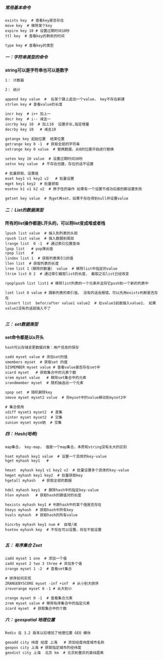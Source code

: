 ##### 常用基本命令

```shell
exists key  # 查看key是否存在
move key  # 移除某个key
expire key 10 # 设置过期时间10秒
ttl key  # 查看key的剩余的时间

type key # 查看key的类型
```



##### 一：字符串类型的命令

**string可以是字符串也可以是数字**

`1： 计数器`

`2： 统计`

```shell
append key value  #  在某个键上追加一个value， key不存在新建
strlen key # 查看value的长度

incr key  # i++ 加上一
decr key  # i-- 减去一
incrby key 10  # 加上10  设置步长,指定增量
decrby key 10   # 减去10

getange key 起始位置  结束位置
getrange key 0 -1  # 获取全部的字符串
setrange key 0 value  # 替换数据，从0的位置开始进行替换

setex key 10 value  # 设置过期时间30秒
setnx key value  # 不存在创建，存在的话不设置

# 批量获取、设置值
mset key1 v1 key2 v2   # 批量设置
mget key1 key2  # 批量获取
msetnx k1 v1 k2 v2  # 原子性的操作 如果有一个设置不成功后面的都设置失败

getset key value  # 先get再set，如果不存在得到null并设置value

```



##### 二： List的数据类型

**所有的list操作都是L开头的，可以将list变成堆或者栈**

```shell
lpush list value  # 插入到列表的头部
rpush list value  # 插入数据到尾部
lrange list  0 -1  # 通过索引位置查询
lpop list   # pop弹出值
rpop list   #
lindex list 1  # 获取列表索引1的值
llen list  # 获取列表的长度
lrem list 1（移除的数量） value  # 移除list中指定的value
ltrim list 0 2  # 通过索引截取list的长度， 截取之后list已经改变

rpoplpush list list1 # 移除list列表的一个元素并且将它push到一个新的列表中

lset list 0 value # 跟新列表的索引值， 没有的话会报错，可以先用exists判断是否存在
linsert list  befor/after value1 value2  # 在value1前面插入value2， 如果value1没有的话就插入不了


```



##### 三： set数据类型

**set命令都是以s开头**

``hash可以存储变更数据对象：用户信息的保存``

```shell
sadd myset value # 添加set的值
smembers myset  # 获取set 的值
SISMEMBER myset value # 查看value是否存在set中
scard myset   # 获取集合中的元素个数
srem myset value   # 移除set集合中的元素
srandmember myset  # 随机抽选出一个元素

spop set  # 随机删除key
smove myset myset2 value  # 将myset中的value移动到myset2中

# 集合使用
sdiff myset1 myset2  # 差集
sinter myset myset2  # 交集
sunion myset myse她  # 交集

```



##### 四： Hash(哈希)

`map集合， key-map， 值是一个map集合，本质和string没有太大的区别`

```shell
hset myhash key1 value  # 设置一个具体的key-value
hget myhash key1   # 

hmset  myhash key1 v1 key2 v2  # 批量设置多个具体的key-value
hmget myhash key1 key2  # 批量获取key
hgetall myhash   # 获取全部的数据

hdel myhash key1  # 删除hash中的指定key-value
hlen myhash   # 获取hash的键值对的长度

hexists myhash key1 # 判断hash中的某个值是否存在
hkeys myhash  # 获取hash中所有key
hvals myhash  # 获取hash的所有value

hincrby myhash key1 num #  自增/减
hsetnx myhash key  # 不存在可以设置，存在不能设置


```





##### 五： 有序集合 Zset

```shell
zadd myset 1 one  # 添加一个值
zadd myset 2 two 3 three # 添加多个值
zrange myset 1 -2  # 查看set集合

# 排序如何实现
ZRANGEBYSCORE myset -inf +inf  # 从小到大排序
zreverange myset 0 -1 # 从大到小

zrange myset 0 -1  # 查看集合元素
zrem myset value # 移除有序集合中的指定元素
zcard myset  # 获取集合中的个数

```



##### 六： geospatial 地理位置

`Redis 在 3.2 版本以后增加了地理位置 GEO 模块`

```shell
geoadd city 纬度 经度 上海   # 添加经度纬度城市名称
geopos city 上海 # 获取指定城市的经纬度
geodist city 上海  北京 km  # 北京到重庆的直线距离


```

